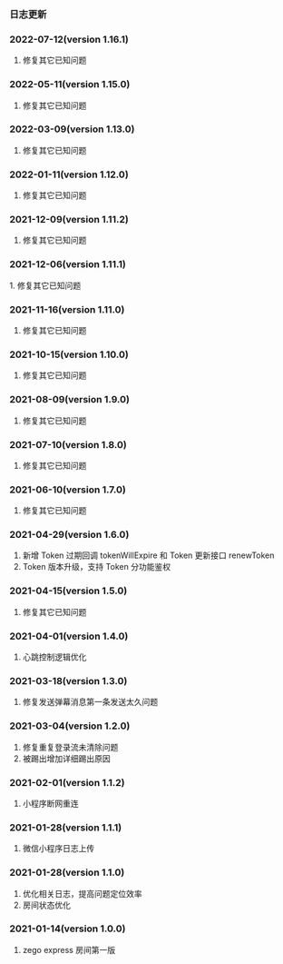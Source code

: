 ### 日志更新
### 2022-07-12(version 1.16.1)
1. 修复其它已知问题
### 2022-05-11(version 1.15.0)
1. 修复其它已知问题
### 2022-03-09(version 1.13.0)
1. 修复其它已知问题
### 2022-01-11(version 1.12.0)
1. 修复其它已知问题
### 2021-12-09(version 1.11.2)
1. 修复其它已知问题
### 2021-12-06(version 1.11.1)
1. 修复其它已知问题
### 2021-11-16(version 1.11.0)
1. 修复其它已知问题
### 2021-10-15(version 1.10.0)
1. 修复其它已知问题
### 2021-08-09(version 1.9.0)
1. 修复其它已知问题
### 2021-07-10(version 1.8.0)
1. 修复其它已知问题
### 2021-06-10(version 1.7.0)
1. 修复其它已知问题
### 2021-04-29(version 1.6.0)
1. 新增 Token 过期回调 tokenWillExpire 和 Token 更新接口 renewToken
2. Token 版本升级，支持 Token 分功能鉴权
### 2021-04-15(version 1.5.0)
1. 修复其它已知问题
### 2021-04-01(version 1.4.0)
1. 心跳控制逻辑优化
### 2021-03-18(version 1.3.0)
1. 修复发送弹幕消息第一条发送太久问题

### 2021-03-04(version 1.2.0)
1. 修复重复登录流未清除问题
2. 被踢出增加详细踢出原因
### 2021-02-01(version 1.1.2)
1. 小程序断网重连
### 2021-01-28(version 1.1.1)
1. 微信小程序日志上传

### 2021-01-28(version 1.1.0)
1. 优化相关日志，提高问题定位效率
2. 房间状态优化
### 2021-01-14(version 1.0.0)
1. zego express 房间第一版

